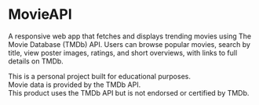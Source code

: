# MovieAPI
A responsive web app that fetches and displays trending movies using The Movie Database (TMDb) API. Users can browse popular movies, search by title, view poster images, ratings, and short overviews, with links to full details on TMDb.

This is a personal project built for educational purposes.  
Movie data is provided by the TMDb API.  
This product uses the TMDb API but is not endorsed or certified by TMDb.

